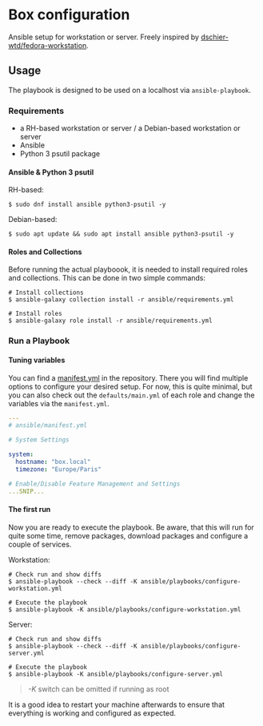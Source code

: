 # Box configuration

Ansible setup for workstation or server.
Freely inspired by [dschier-wtd/fedora-workstation](https://github.com/dschier-wtd/fedora-workstation).

## Usage

The playbook is designed to be used on a localhost via `ansible-playbook`.

### Requirements

* a RH-based workstation or server / a Debian-based workstation or server
* Ansible
* Python 3 psutil package

#### Ansible & Python 3 psutil

RH-based:
```shell
$ sudo dnf install ansible python3-psutil -y
```

Debian-based:
```shell
$ sudo apt update && sudo apt install ansible python3-psutil -y
```

#### Roles and Collections

Before running the actual playboook, it is needed to install required roles
and collections. This can be done in two simple commands:

```shell
# Install collections
$ ansible-galaxy collection install -r ansible/requirements.yml

# Install roles
$ ansible-galaxy role install -r ansible/requirements.yml
```

### Run a Playbook

#### Tuning variables

You can find a [manifest.yml](./ansible/manifest.yml) in the repository. There
you will find multiple options to configure your desired setup. For now, this
is quite minimal, but you can also check out the `defaults/main.yml` of each
role and change the variables via the `manifest.yml`.

```yaml
---
# ansible/manifest.yml

# System Settings

system:
  hostname: "box.local"
  timezone: "Europe/Paris"

# Enable/Disable Feature Management and Settings
...SNIP...
```

#### The first run

Now you are ready to execute the playbook. Be aware, that this will run for
quite some time, remove packages, download packages and configure a couple of
services.

Workstation:
```shell
# Check run and show diffs
$ ansible-playbook --check --diff -K ansible/playbooks/configure-workstation.yml

# Execute the playbook
$ ansible-playbook -K ansible/playbooks/configure-workstation.yml
```

Server:
```shell
# Check run and show diffs
$ ansible-playbook --check --diff -K ansible/playbooks/configure-server.yml

# Execute the playbook
$ ansible-playbook -K ansible/playbooks/configure-server.yml
```

> *-K* switch can be omitted if running as root

It is a good idea to restart your machine afterwards to ensure that everything
is working and configured as expected.